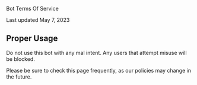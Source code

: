 Bot Terms Of Service

Last updated May 7, 2023
## Proper Usage
Do not use this bot with any mal intent. Any users that attempt misuse will be blocked.

Please be sure to check this page frequently, as our policies may change in the future.
